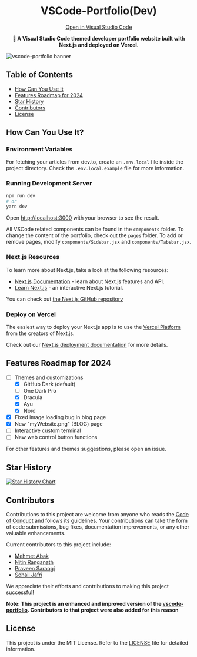 <div align=center>
  
# VSCode-Portfolio(Dev)
  
</div> 
<div align=center>
  
[Open in Visual Studio Code](https://open.vscode.dev/memoli0/Dev)
  
</div> 

<p align="center"><strong>🔮 A Visual Studio Code themed developer portfolio website built with Next.js and deployed on Vercel.</strong></p>

![vscode-portfolio banner](https://imgur.com/JXJ9mpO.gif)

## Table of Contents
- [How Can You Use It](#how-can-you-use-it)
- [Features Roadmap for 2024](#features-roadmap-for-2024)
- [Star History](#star-history)
- [Contributors](#contributors)
- [License](#license)

## How Can You Use It?

### Environment Variables

For fetching your articles from dev.to, create an `.env.local` file inside the project directory. Check the `.env.local.example` file for more information.

### Running Development Server

```bash
npm run dev
# or
yarn dev
```

Open [http://localhost:3000](http://localhost:3000) with your browser to see the result.

All VSCode related components can be found in the `components` folder. To change the content of the portfolio, check out the `pages` folder. To add or remove pages, modify `components/Sidebar.jsx` and `components/Tabsbar.jsx`.

### Next.js Resources

To learn more about Next.js, take a look at the following resources:

- [Next.js Documentation](https://nextjs.org/docs) - learn about Next.js features and API.
- [Learn Next.js](https://nextjs.org/learn) - an interactive Next.js tutorial.

You can check out [the Next.js GitHub repository](https://github.com/vercel/next.js/)

### Deploy on Vercel

The easiest way to deploy your Next.js app is to use the [Vercel Platform](https://vercel.com/new?utm_medium=default-template&filter=next.js&utm_source=create-next-app&utm_campaign=create-next-app-readme) from the creators of Next.js.

Check out our [Next.js deployment documentation](https://nextjs.org/docs/deployment) for more details.

## Features Roadmap for 2024

- [ ] Themes and customizations
  - [x] GitHub Dark (default)
  - [ ] One Dark Pro
  - [x] Dracula
  - [x] Ayu
  - [x] Nord
- [x] Fixed image loading bug in blog page
- [x] New "myWebsite.png" (BLOG) page
- [ ] Interactive custom terminal
- [ ] New web control button functions

For other features and themes suggestions, please open an issue.

## Star History

<a href="https://star-history.com/#memoli0/Dev&Date">
 <picture>
   <source media="(prefers-color-scheme: dark)" srcset="https://api.star-history.com/svg?repos=memoli0/Dev&type=Date&theme=dark" />
   <source media="(prefers-color-scheme: light)" srcset="https://api.star-history.com/svg?repos=memoli0/Dev&type=Date" />
   <img alt="Star History Chart" src="https://api.star-history.com/svg?repos=memoli0/Dev&type=Date" />
 </picture>
</a>

## Contributors
Contributions to this project are welcome from anyone who reads the [Code of Conduct](CODE_OF_CONDUCT.md) and follows its guidelines. Your contributions can take the form of code submissions, bug fixes, documentation improvements, or any other valuable enhancements.

Current contributors to this project include:
- [Mehmet Abak](https://github.com/memoli0)
- [Nitin Ranganath](https://github.com/itsnitinr)
- [Praveen Saraogi](https://github.com/saraogipraveen)
- [Sohail Jafri](https://github.com/thesohailjafri)

We appreciate their efforts and contributions to making this project successful!

**Note: This project is an enhanced and improved version of the [vscode-portfolio](https://github.com/itsnitinr/vscode-portfolio). Contributors to that project were also added for this reason**

## License

This project is under the MIT License. Refer to the [LICENSE](LICENSE) file for detailed information.
